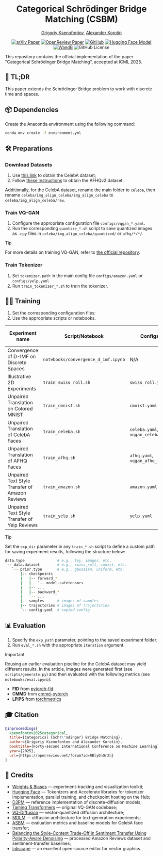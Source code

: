 <div align="center">

# Categorical Schrödinger Bridge Matching (CSBM)

[Grigoriy Ksenofontov](https://scholar.google.com/citations?user=e0mirzYAAAAJ),
[Alexander Korotin](https://scholar.google.ru/citations?user=1rIIvjAAAAAJ)

[![arXiv Paper](https://img.shields.io/badge/arXiv-2502.01416-b31b1b)](https://arxiv.org/abs/2502.01416)
[![OpenReview Paper](https://img.shields.io/badge/OpenReview-PDF-8c1b13)](https://openreview.net/forum?id=RBly0nOr2h)
[![GitHub](https://img.shields.io/github/stars/gregkseno/csbm?style=social)](https://github.com/gregkseno/csbm)
[![Hugging Face Model](https://img.shields.io/badge/🤗%20Hugging%20Face-view-green)](https://huggingface.co/gregkseno/csbm)
[![WandB](https://img.shields.io/badge/W%26B-view-green)](https://wandb.ai/gregkseno/csbm)
![GitHub License](https://img.shields.io/github/license/gregkseno/csbm)

</div>

This repository contains the official implementation of the paper "Categorical Schrödinger Bridge Matching", accepted at ICML 2025.

## 📌 TL;DR

This paper extends the Schrödinger Bridge problem to work with discrete time and spaces.

<!-- ![teaser](./images/teaser.png) -->

## 📦 Dependencies

Create the Anaconda environment using the following command:

```bash
conda env create -f environment.yml
```

## 🛠️ Preparations

### Download Datasets

1. Use [this link](https://www.kaggle.com/datasets/jessicali9530/celeba-dataset/data) to obtain the CelebA dataset;
2. Follow [these instructions](https://github.com/clovaai/stargan-v2/blob/master/README.md#animal-faces-hq-dataset-afhq) to obtain the AFHQv2 dataset.

Additionally, for the CelebA dataset, rename the main folder to `celeba`, then rename `celeba/img_align_celeba/img_align_celeba` to `celeba/img_align_celeba/raw`.

### Train VQ-GAN

1. Configure the appropriate configuration file `configs/vqgan_*.yaml`.
2. Run the corresponding `quantize_*.sh` script to save quantized images as `.npy` files in `celeba/img_align_celeba/quantized/` or `afhq/*/*/`.

> [!TIP]
> For more details on training VQ-GAN, refer to [the official repository](https://github.com/CompVis/taming-transformers).

### Train Tokenizer

1. Set `tokenizer.path` in the main config file `configs/amazon.yaml` or `configs/yelp.yaml`
2. Run `train_tokenizer_*.sh` to train the tokenizer.

## 🏋️‍♂️ Training

1. Set the corresponding configuration files;
2. Use the appropriate scripts or notebooks.

| Experiment name                                 | Script/Notebook                    | Configs (`config/`) | Weights (W&B link) |
| ---------------------------------------------- | ----------------------------------- | ------- | ------- |
| Convergence of D-IMF on Discrete Spaces        | `notebooks/convergence_d_imf.ipynb` |  N/A | N/A |
| Illustrative 2D Experiments                    | `train_swiss_roll.sh` |  `swiss_roll.yaml` | N/A |
| Unpaired Translation on Colored MNIST          | `train_cmnist.sh` |  `cmnist.yaml` | [CSBM](https://huggingface.co/gregkseno/csbm/tree/main/checkpoints%20/images/cmnist) |
| Unpaired Translation of CelebA Faces           | `train_celeba.sh` |  `celeba.yaml`, `vqgan_celeba_f8_1024.yaml` | [CSBM](https://huggingface.co/gregkseno/csbm/tree/main/checkpoints%20/quantized_images/celeba), [VQ-GAN](https://huggingface.co/gregkseno/csbm/blob/main/checkpoints%20/vqgan_celeba_f8_1024.ckpt) |
| Unpaired Translation of AFHQ Faces             | `train_afhq.sh` |  `afhq.yaml`, `vqgan_afhq_f32_1024.yaml` | N/A |
| Unpaired Text Style Transfer of Amazon Reviews | `train_amazon.sh` |  `amazon.yaml` | [CSBM](https://huggingface.co/gregkseno/csbm/tree/main/checkpoints%20/texts/amazon), [Tokenizer](https://huggingface.co/gregkseno/csbm/blob/main/checkpoints%20/tokenizer_amazon.json) |
| Unpaired Text Style Transfer of Yelp Reviews   | `train_yelp.sh` |  `yelp.yaml` | N/A |

> [!TIP]
> Set the `exp_dir` parameter in any `train_*.sh` script to define a custom path for saving experiment results, following the structure below:
>
> ```bash
> data.type               # e.g., toy, images, etc.
> `-- data.dataset        # e.g., swiss_roll, cmnist, etc. 
>    `-- prior.type       # e.g., gaussian, uniform, etc. 
>        |-- checkpoints 
>        |   |-- forward_*
>        |   |   `-- model.safetensors
>        |   |-- ...
>        |   |-- backward_*
>        |   `-- ...
>        |-- samples      # images of samples
>        |-- trajectories # images of trajectories
>        `-- config.yaml  # copied config
> ```

## 📊 Evaluation

1. Specify the `exp_path` parameter, pointing to the saved experiment folder;
2. Run `eval_*.sh` with the appropriate `iteration` argument.

> [!IMPORTANT]
> Reusing an earlier evaluation pipeline for the CelebA dataset may yield different results. In the article, images were generated first (see `scripts/generate.py`) and then evaluated with the following metrics (see `notebooks/eval.ipynb`):
>
> - **FID** from [pytorch-fid](https://github.com/mseitzer/pytorch-fid)
> - **CMMD** from [cmmd-pytorch](https://github.com/sayakpaul/cmmd-pytorch)
> - **LPIPS** from [torchmetrics](https://lightning.ai/docs/torchmetrics/stable/image/learned_perceptual_image_patch_similarity.html)

## 🎓 Citation

```bibtex
@inproceedings{
  ksenofontov2025categorical,
  title={Categorical {Schr\"odinger} Bridge Matching},
  author={Grigoriy Ksenofontov and Alexander Korotin},
  booktitle={Forty-second International Conference on Machine Learning},
  year={2025},
  url={https://openreview.net/forum?id=RBly0nOr2h}
}
```

## 🙏 Credits

- [Weights & Biases](https://wandb.ai) — experiment-tracking and visualization toolkit;
- [Hugging Face](https://huggingface.co) — Tokenizers and Accelerate libraries for tokenizer implementation, parallel training, and checkpoint hosting on the Hub;
- [D3PM](https://github.com/google-research/google-research/tree/master/d3pm) — reference implementation of discrete-diffusion models;
- [Taming Transformers](https://github.com/CompVis/taming-transformers) — original VQ-GAN codebase;
- [VQ-Diffusion](https://github.com/microsoft/VQ-Diffusion) — vector-quantized diffusion architecture;
- [MDLM](https://github.com/kuleshov-group/mdlm) — diffusion architecture for text-generation experiments;
- [ASBM](https://arxiv.org/abs/2405.14449) — evaluation metrics and baseline models for CelebA face transfer;
- [Balancing the Style-Content Trade-Off in Sentiment Transfer Using Polarity-Aware Denoising](https://arxiv.org/abs/2312.14708) — processed Amazon Reviews dataset and sentiment-transfer baselines;
- [Inkscape](https://inkscape.org/) — an excellent open-source editor for vector graphics.
